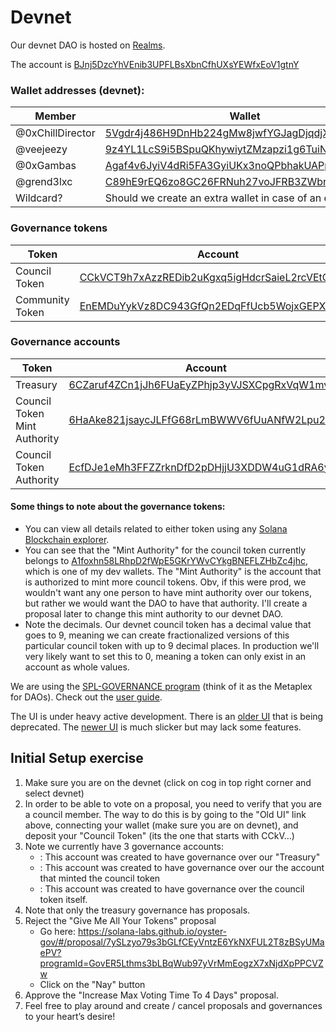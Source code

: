 # Devnet

Our devnet DAO is hosted on [Realms](https://realms.today/dao/BJnj5DzcYhVEnib3UPFLBsXbnCfhUXsYEWfxEoV1gtnY?cluster=devnet).

The account is [BJnj5DzcYhVEnib3UPFLBsXbnCfhUXsYEWfxEoV1gtnY](https://explorer.solana.com/address/BJnj5DzcYhVEnib3UPFLBsXbnCfhUXsYEWfxEoV1gtnY?cluster=devnet)

### Wallet addresses (devnet):

| Member           | Wallet                                                                                                                                          |
| ---------------- | ----------------------------------------------------------------------------------------------------------------------------------------------- |
| @0xChillDirector | [5Vgdr4j486H9DnHb224gMw8jwfYGJagDjqdjXGhCm4Kk](https://explorer.solana.com/address/5Vgdr4j486H9DnHb224gMw8jwfYGJagDjqdjXGhCm4Kk?cluster=devnet) |
| @veejeezy        | [9z4YL1LcS9i5BSpuQKhywiytZMzapzi1g6TuiN2msdWt](https://explorer.solana.com/address/9z4YL1LcS9i5BSpuQKhywiytZMzapzi1g6TuiN2msdWt?cluster=devnet) |
| @0xGambas        | [Agaf4v6JyiV4dRi5FA3GyiUKx3noQPbhakUAPpSLoMvK](https://explorer.solana.com/address/Agaf4v6JyiV4dRi5FA3GyiUKx3noQPbhakUAPpSLoMvK?cluster=devnet) |
| @grend3lxc       | [C89hE9rEQ6zo8GC26FRNuh27voJFRB3ZWbrf2bhBZW9d](https://explorer.solana.com/address/C89hE9rEQ6zo8GC26FRNuh27voJFRB3ZWbrf2bhBZW9d?cluster=devnet) |
| Wildcard?        | Should we create an extra wallet in case of an emergency?                                                                                       |

### Governance tokens

| Token           | Account                                                                                                                                                 |
| --------------- | ------------------------------------------------------------------------------------------------------------------------------------------------------- |
| Council Token   | [CCkVCT9h7xAzzREDib2uKgxq5igHdcrSaieL2rcVEtQL](https://explorer.solana.com/address/CCkVCT9h7xAzzREDib2uKgxq5igHdcrSaieL2rcVEtQL/largest?cluster=devnet) |
| Community Token | [EnEMDuYykVz8DC943GfQn2EDqFfUcb5WojxGEPXiUmZa](https://explorer.solana.com/address/EnEMDuYykVz8DC943GfQn2EDqFfUcb5WojxGEPXiUmZa/largest?cluster=devnet) |

### Governance accounts

| Token                        | Account                                                                                                                                                 |
| ---------------------------- | ------------------------------------------------------------------------------------------------------------------------------------------------------- |
| Treasury                     | [6CZaruf4ZCn1jJh6FUaEyZPhjp3yVJSXCpgRxVqW1mvz](https://explorer.solana.com/address/6CZaruf4ZCn1jJh6FUaEyZPhjp3yVJSXCpgRxVqW1mvz/largest?cluster=devnet) |
| Council Token Mint Authority | [6HaAke821jsaycJLFfG68rLmBWWV6fUuANfW2Lpu2Dss](https://explorer.solana.com/address/6HaAke821jsaycJLFfG68rLmBWWV6fUuANfW2Lpu2Dss/largest?cluster=devnet) |
| Council Token Authority      | [EcfDJe1eMh3FFZZrknDfD2pDHjjU3XDDW4uG1dRA6yX4](https://explorer.solana.com/address/EcfDJe1eMh3FFZZrknDfD2pDHjjU3XDDW4uG1dRA6yX4/largest?cluster=devnet) |

#### Some things to note about the governance tokens:

- You can view all details related to either token using any [Solana Blockchain explorer](https://explorer.solana.com/address/CCkVCT9h7xAzzREDib2uKgxq5igHdcrSaieL2rcVEtQL/largest?cluster=devnet).
- You can see that the "Mint Authority" for the council token currently belongs to [A1foxhn58LRhpD2fWpE5GKrYWvCYkgBNEFLZHbZc4jhc](https://explorer.solana.com/address/A1foxhn58LRhpD2fWpE5GKrYWvCYkgBNEFLZHbZc4jhc?cluster=devnet), which is one of my dev wallets. The "Mint Authority" is the account that is authorized to mint more council tokens. Obv, if this were prod, we wouldn't want any one person to have mint authority over our tokens, but rather we would want the DAO to have that authority. I'll create a proposal later to change this mint authority to our devnet DAO.
- Note the decimals. Our devnet council token has a decimal value that goes to 9, meaning we can create fractionalized versions of this particular council token with up to 9 decimal places. In production we'll very likely want to set this to 0, meaning a token can only exist in an account as whole values.

We are using the [SPL-GOVERNANCE program](https://github.com/solana-labs/solana-program-library/tree/master/governance) (think of it as the Metaplex for DAOs). Check out the [user guide](https://github.com/coffeemug/spl-governance-docs).

The UI is under heavy active development. There is an [older UI](https://solana-labs.github.io/oyster-gov/#/realm/BJnj5DzcYhVEnib3UPFLBsXbnCfhUXsYEWfxEoV1gtnY?programId=GovER5Lthms3bLBqWub97yVrMmEogzX7xNjdXpPPCVZw) that is being deprecated. The [newer UI](https://realms.today/dao/BJnj5DzcYhVEnib3UPFLBsXbnCfhUXsYEWfxEoV1gtnY?cluster=devnet) is much slicker but may lack some features.

## Initial Setup exercise

1. Make sure you are on the devnet (click on cog in top right corner and select devnet)
2. In order to be able to vote on a proposal, you need to verify that you are a council member. The way to do this is by going to the "Old UI" link above, connecting your wallet (make sure you are on devnet), and deposit your "Council Token" (its the one that starts with CCkV...)
3. Note we currently have 3 governance accounts:
   - : This account was created to have governance over our "Treasury"
   - : This account was created to have governance over our the account that minted the council token
   - : This account was created to have governance over the council token itself.
4. Note that only the treasury governance has proposals.
5. Reject the "Give Me All Your Tokens" proposal
   - Go here: https://solana-labs.github.io/oyster-gov/#/proposal/7ySLzyo79s3bGLfCEyVntzE6YkNXFUL2T8zBSyUMaePV?programId=GovER5Lthms3bLBqWub97yVrMmEogzX7xNjdXpPPCVZw
   - Click on the "Nay" button
6. Approve the "Increase Max Voting Time To 4 Days" proposal.
7. Feel free to play around and create / cancel proposals and governances to your heart’s desire!
